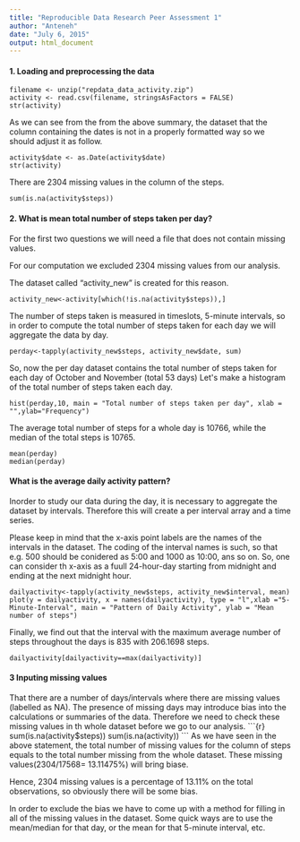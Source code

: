 ```yaml
---
title: "Reproducible Data Research Peer Assessment 1"
author: "Anteneh"
date: "July 6, 2015"
output: html_document
---
```


<h4> 1. Loading and preprocessing the data </h4>

```{r}
filename <- unzip("repdata_data_activity.zip")
activity <- read.csv(filename, stringsAsFactors = FALSE)
str(activity)
```
As we can see from the from the above summary, the dataset that the column containing the dates is not in a properly formatted way so we should adjust it as follow.

```{r}
activity$date <- as.Date(activity$date)
str(activity)

```
There are 2304 missing values in the column of the steps. 
```{r}
sum(is.na(activity$steps))
```

<h4> 2. What is mean total number of steps taken per day?</h4>
For the first two questions we will need a file that does not contain missing values.

For our computation we excluded 2304 missing values from our analysis.

The dataset called “activity_new” is created for this reason.

```{r, echo=FALSE}
activity_new<-activity[which(!is.na(activity$steps)),]
```
The number of steps taken is measured in timeslots, 5-minute intervals, so in order to compute the total number of steps taken for each day we will aggregate the data by day.

```{r, echo=FALSE}
perday<-tapply(activity_new$steps, activity_new$date, sum)
```
So, now the per day dataset contains the total number of steps taken for each day of October and November (total 53 days)
Let's make a histogram of the total number of steps taken each day.

```{r, echo=FALSE}
hist(perday,10, main = "Total number of steps taken per day", xlab = "",ylab="Frequency")
```
The average total number of steps for  a whole day is 10766, while the median of the total steps is 10765.
```{r}
mean(perday)
median(perday)
```
<h4> What is the average daily activity pattern?</h4>
Inorder to study our data during the day, it is necessary to aggregate the dataset by intervals.  Therefore this will create a per interval array  and a time series.

Please keep in mind that the x-axis point labels are the names of the intervals in the dataset. The coding of the interval names is such, so that e.g. 500 should be conidered as 5:00 and 1000 as 10:00, ans so on. So, one can consider th x-axis as a fuull 24-hour-day starting from midnight and ending at the next midnight hour.
```{r, echo=FALSE}
dailyactivity<-tapply(activity_new$steps, activity_new$interval, mean)
plot(y = dailyactivity, x = names(dailyactivity), type = "l",xlab ="5-Minute-Interval", main = "Pattern of Daily Activity", ylab = "Mean number of steps")
```
Finally, we find out that the interval with the maximum average number of steps throughout the days is 835 with 206.1698 steps.
```{r}
dailyactivity[dailyactivity==max(dailyactivity)]
```
<h4> 3 Inputing missing values </h4>
That there are a number of days/intervals where there are missing values (labelled as NA). The presence of missing days may introduce bias into the calculations or summaries of the data. Therefore we need to check these missing values in th whole dataset before we go to our analysis.
```{r}
sum(is.na(activity$steps))
sum(is.na(activity))
```
As we have seen in  the above statement, the total number of missing values for the column of steps equals to the total number missing from the whole dataset. These missing values(2304/17568= 13.11475%) will bring biase.

Hence, 2304 missing values is a percentage of 13.11% on the total observations, so obviously there will be some bias.

In order to exclude the bias we have to come up with a method for filling in all of the missing values in the dataset. Some quick ways are to use the mean/median for that day, or the mean for that 5-minute interval, etc.


